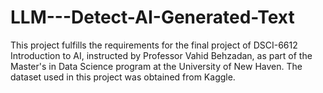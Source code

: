 # LLM---Detect-AI-Generated-Text
This project fulfills the requirements for the final project of DSCI-6612 Introduction to AI, instructed by Professor Vahid Behzadan, as part of the Master's in Data Science program at the University of New Haven. The dataset used in this project was obtained from Kaggle.
